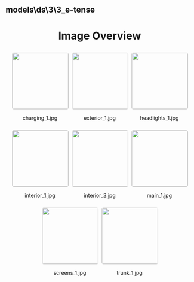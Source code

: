 ## models\ds\3\3_e-tense
<style>
    .image-gallery {
        display: flex;
        flex-wrap: wrap;
        gap: 10px;
        justify-content: center;
        padding: 10px;
    }
    .image-gallery img {
        width: 150px;
        height: auto;
        border: 1px solid #ddd;
        border-radius: 5px;
    }
    .image-gallery div {
        flex: 1 1 calc(33.333% - 20px); /* Three images per row on large screens */
        max-width: 150px;
        text-align: center;
    }
    @media (max-width: 768px) {
        .image-gallery div {
            flex: 1 1 calc(50% - 20px); /* Two images per row on medium screens */
        }
    }
    @media (max-width: 480px) {
        .image-gallery div {
            flex: 1 1 100%; /* One image per row on small screens */
        }
    }
</style>
<h1 style ="text-align: center;"> Image Overview </h1> <div class="image-gallery">
<div>
<img src="https://media.evkx.net/multimedia/models/ds/3/3_e-tense/charging_1_st.jpg">
<p>charging_1.jpg</p>
</div>
<div>
<img src="https://media.evkx.net/multimedia/models/ds/3/3_e-tense/exterior_1_st.jpg">
<p>exterior_1.jpg</p>
</div>
<div>
<img src="https://media.evkx.net/multimedia/models/ds/3/3_e-tense/headlights_1_st.jpg">
<p>headlights_1.jpg</p>
</div>
<div>
<img src="https://media.evkx.net/multimedia/models/ds/3/3_e-tense/interior_1_st.jpg">
<p>interior_1.jpg</p>
</div>
<div>
<img src="https://media.evkx.net/multimedia/models/ds/3/3_e-tense/interior_3_st.jpg">
<p>interior_3.jpg</p>
</div>
<div>
<img src="https://media.evkx.net/multimedia/models/ds/3/3_e-tense/main_1_st.jpg">
<p>main_1.jpg</p>
</div>
<div>
<img src="https://media.evkx.net/multimedia/models/ds/3/3_e-tense/screens_1_st.jpg">
<p>screens_1.jpg</p>
</div>
<div>
<img src="https://media.evkx.net/multimedia/models/ds/3/3_e-tense/trunk_1_st.jpg">
<p>trunk_1.jpg</p>
</div>
</div>
